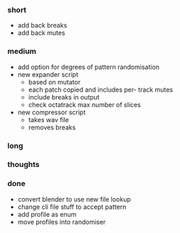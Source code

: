 ### short

- add back breaks
- add back mutes

### medium

- add option for degrees of pattern randomisation
- new expander script
  - based on mutator
  - each patch copied and includes per- track mutes
  - include breaks in output
  - check octatrack max number of slices
- new compressor script
  - takes wav file
  - removes breaks

### long

### thoughts

### done

- convert blender to use new file lookup
- change cli file stuff to accept pattern
- add profile as enum
- move profiles into randomiser

